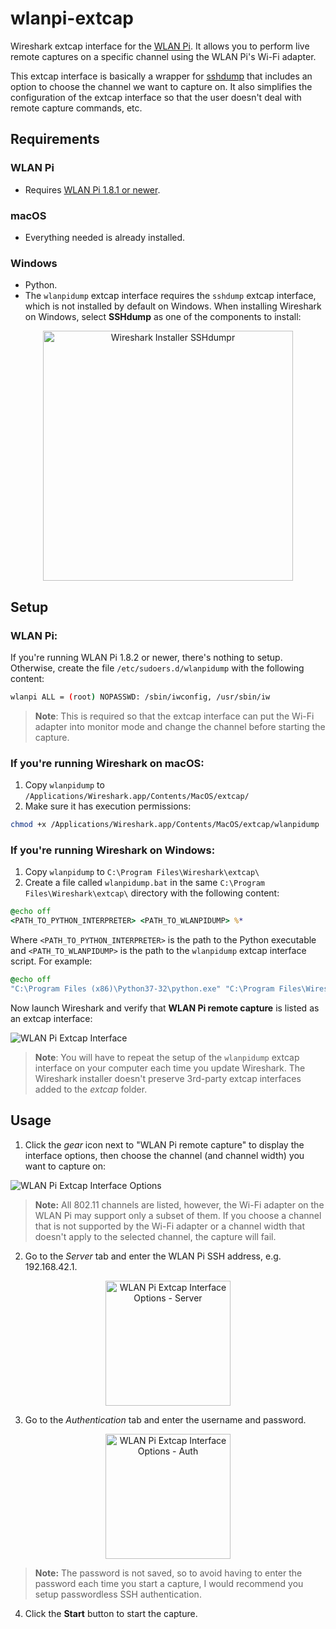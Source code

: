 # wlanpi-extcap
Wireshark extcap interface for the [WLAN Pi](www.wlanpi.com). It allows you to perform live remote captures on a specific channel using the WLAN Pi's Wi-Fi adapter.

This extcap interface is basically a wrapper for [sshdump](https://www.wireshark.org/docs/man-pages/sshdump.html) that includes an option to choose the channel we want to capture on. It also simplifies the configuration of the extcap interface so that the user doesn't deal with remote capture commands, etc.

## Requirements

### WLAN Pi
- Requires [WLAN Pi 1.8.1 or newer](https://github.com/WLAN-Pi/wlanpi/releases).

### macOS
- Everything needed is already installed.

### Windows
- Python.
- The `wlanpidump` extcap interface requires the `sshdump` extcap interface, which is not installed by default on Windows. When installing Wireshark on Windows, select __SSHdump__ as one of the components to install:

<p align="center">
<img src="../master/images/wireshark-installer-sshdump.png" alt="Wireshark Installer SSHdumpr" height="400px">
</p>

## Setup

### WLAN Pi:

If you're running WLAN Pi 1.8.2 or newer, there's nothing to setup. Otherwise, create the file `/etc/sudoers.d/wlanpidump` with the following content:
```sh
wlanpi ALL = (root) NOPASSWD: /sbin/iwconfig, /usr/sbin/iw
```
> __Note__: This is required so that the extcap interface can put the Wi-Fi adapter into monitor mode and change the channel before starting the capture.

### If you're running Wireshark on macOS:
1. Copy `wlanpidump` to `/Applications/Wireshark.app/Contents/MacOS/extcap/`
2. Make sure it has execution permissions:

```sh
chmod +x /Applications/Wireshark.app/Contents/MacOS/extcap/wlanpidump
```

### If you're running Wireshark on Windows:

1. Copy `wlanpidump` to `C:\Program Files\Wireshark\extcap\`
2. Create a file called `wlanpidump.bat` in the same `C:\Program Files\Wireshark\extcap\` directory with the following content: 

```bat
@echo off
<PATH_TO_PYTHON_INTERPRETER> <PATH_TO_WLANPIDUMP> %*
```

Where `<PATH_TO_PYTHON_INTERPRETER>` is the path to the Python executable and `<PATH_TO_WLANPIDUMP>` is the path to the `wlanpidump` extcap interface script. For example:

```bat
@echo off
"C:\Program Files (x86)\Python37-32\python.exe" "C:\Program Files\Wireshark\extcap\wlanpidump" %*
```

Now launch Wireshark and verify that __WLAN Pi remote capture__ is listed as an extcap interface:

![WLAN Pi Extcap Interface](../master/images/wlanpidump-interface.png "WLAN Pi Extcap Interface")

> __Note__: You will have to repeat the setup of the `wlanpidump` extcap interface on your computer each time you update Wireshark. The Wireshark installer doesn't preserve 3rd-party extcap interfaces added to the _extcap_ folder.

## Usage

1. Click the _gear_ icon next to "WLAN Pi remote capture" to display the interface options, then choose the channel (and channel width) you want to capture on:

![WLAN Pi Extcap Interface Options](../master/images/wlanpidump-interface-options.png "WLAN Pi Extcap Interface Options")

> __Note:__ All 802.11 channels are listed, however, the Wi-Fi adapter on the WLAN Pi may support only a subset of them. If you choose a channel that is not supported by the Wi-Fi adapter or a channel width that doesn't apply to the selected channel, the capture will fail.
2. Go to the _Server_ tab and enter the WLAN Pi SSH address, e.g. 192.168.42.1.

<p align="center">
<img src="../master/images/wlanpidump-interface-options-server.png" alt="WLAN Pi Extcap Interface Options - Server" height="200px">
</p>

3. Go to the _Authentication_ tab and enter the username and password.

<p align="center">
<img src="../master/images/wlanpidump-interface-options-auth.png" alt="WLAN Pi Extcap Interface Options - Auth" height="200px">
</p>

> __Note:__ The password is not saved, so to avoid having to enter the password each time you start a capture, I would recommend you setup passwordless SSH authentication.

4. Click the __Start__ button to start the capture.
